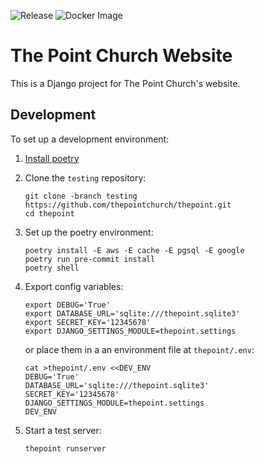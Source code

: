 ![Release](https://github.com/thepointchurch/thepoint/workflows/Release/badge.svg)
![Docker Image](https://github.com/thepointchurch/thepoint/workflows/Docker%20Image/badge.svg)

# The Point Church Website #

This is a Django project for The Point Church's website.

## Development

To set up a development environment:

1. [Install poetry](https://python-poetry.org/docs/#installation)

2. Clone the `testing` repository:

    ```
    git clone -branch testing https://github.com/thepointchurch/thepoint.git
    cd thepoint
    ```

3. Set up the poetry environment:

    ```
    poetry install -E aws -E cache -E pgsql -E google
    poetry run pre-commit install
    poetry shell
    ```

4. Export config variables:

    ```
    export DEBUG='True'
    export DATABASE_URL='sqlite:///thepoint.sqlite3'
    export SECRET_KEY='12345678'
    export DJANGO_SETTINGS_MODULE=thepoint.settings
    ```

    or place them in a an environment file at `thepoint/.env`:

    ```
    cat >thepoint/.env <<DEV_ENV
    DEBUG='True'
    DATABASE_URL='sqlite:///thepoint.sqlite3'
    SECRET_KEY='12345678'
    DJANGO_SETTINGS_MODULE=thepoint.settings
    DEV_ENV
    ```

5. Start a test server:

    ```
    thepoint runserver
    ```
